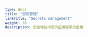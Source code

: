 ```yaml
---
type: docs
title: "密钥管理"
linkTitle: "Secrets management"
weight: 70
description: 安全地访问您的应用程序的密钥
---
```


